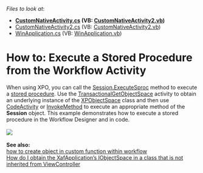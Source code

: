 <!-- default file list -->
*Files to look at*:

* **[CustomNativeActivity.cs](./CS/ExecuteSprocWorkflowExample.Module/CustomNativeActivity.cs) (VB: [CustomNativeActivity2.vb](./VB/ExecuteSprocWorkflowExample.Module/CustomNativeActivity2.vb))**
* [CustomNativeActivity2.cs](./CS/ExecuteSprocWorkflowExample.Module/CustomNativeActivity2.cs) (VB: [CustomNativeActivity2.vb](./VB/ExecuteSprocWorkflowExample.Module/CustomNativeActivity2.vb))
* [WinApplication.cs](./CS/ExecuteSprocWorkflowExample.Win/WinApplication.cs) (VB: [WinApplication.vb](./VB/ExecuteSprocWorkflowExample.Win/WinApplication.vb))
<!-- default file list end -->
# How to: Execute a Stored Procedure from the Workflow Activity


When using XPO, you can call the <a href="https://documentation.devexpress.com/#CoreLibraries/DevExpressXpoSession_ExecuteSproctopic">Session.ExecuteSproc</a> method to execute a <a href="https://documentation.devexpress.com/#CoreLibraries/CustomDocument8919">stored procedure</a>. Use the <a href="https://documentation.devexpress.com/#eXpressAppFramework/CustomDocument113355">TransactionalGetObjectSpace</a> activity to obtain an underlying instance of the <a href="https://documentation.devexpress.com/#eXpressAppFramework/clsDevExpressExpressAppXpoXPObjectSpacetopic">XPObjectSpace</a> class and then use <a href="https://msdn.microsoft.com/library/system.activities.codeactivity(v=vs.110).aspx">CodeActivity</a> or <a href="https://msdn.microsoft.com/library/system.activities.statements.invokemethod(v=vs.100).aspx">InvokeMethod</a> to execute an appropriate method of the <strong>Session</strong> object. This example demonstrates how to execute a stored procedure in the Workflow Designer and in code.<br /><br /><img src="https://raw.githubusercontent.com/DevExpress-Examples/how-to-execute-a-stored-procedure-from-the-workflow-activity-t287283/15.1.6+/media/09abca14-5607-11e5-80bf-00155d62480c.png"><br /><br /><strong>See also:</strong><br /><a href="https://www.devexpress.com/Support/Center/p/T247923">how to create object in custom function within workflow</a> <br /><a href="https://www.devexpress.com/Support/Center/p/Q444383">How do I obtain the XafApplication’s IObjectSpace in a class that is not inherited from ViewController</a>

<br/>


